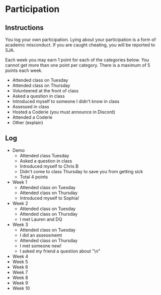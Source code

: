 Participation
=============

## Instructions ##

You log your own participation. Lying about your participation is a form of
academic misconduct. If you are caught cheating, you will be reported to SJA.

Each week you may earn 1 point for each of the categories below. You cannot get
more than one point per category. There is a maximum of 5 points each week.

+ Attended class on Tuesday
+ Attended class on Thursday
+ Volunteered at the front of class
+ Asked a question in class
+ Introduced myself to someone I didn't know in class
+ Assessed in class
+ Hosted a Coderie (you must announce in Discord)
+ Attended a Coderie
+ Other (explain)

## Log ##

- Demo
	+ Attended class Tuesday
	+ Asked a question in class
	+ Introduced myself to Chris B
	+ Didn't come to class Thursday to save you from getting sick
	+ Total 4 points
- Week 1
	+ Attended class on Tuesday
	+ Attended class on Thursday
	+ Introduced myself to Sophia!
- Week 2
	+ Attended class on Tuesday
	+ Attended class on Thursday
	+ I met Lauren and DQ
- Week 3
	+ Attended class on Tuesday
	+ I did an assessmemt
	+ Attended class on Thursday
	+ I met someone new! 
	+ I asked my friend a question about "\n"
- Week 4
- Week 5
- Week 6
- Week 7
- Week 8
- Week 9
- Week 10
